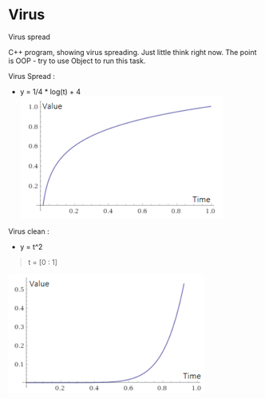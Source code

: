 # Virus
Virus spread

C++ program, showing virus spreading. Just little think right now.
The point is OOP - try to use Object to run this task. 


Virus Spread :
* y = 1/4 * log(t) + 4 
![](docImg/fnc.PNG)

Virus clean :
* y = t^2

> t = [0 : 1]

![](docImg/fnc_clean.PNG)
